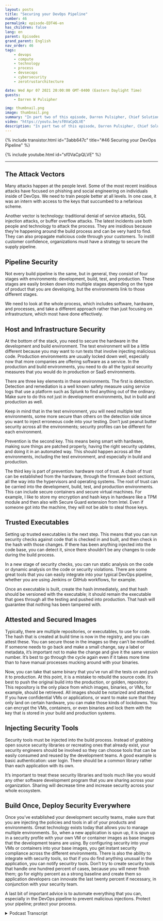 ```yaml
---
layout: posts
title: "Securing your DevOps Pipeline"
number: 46
permalink: episode-EDT46-en
has_children: false
lang: en
parent: Episodes
grand_parent: English
nav_order: 46
tags:
    - devops
    - compute
    - technology
    - process
    - devsecops
    - cybersecurity
    - zerotrustarchitecture

date: Wed Apr 07 2021 20:00:00 GMT-0400 (Eastern Daylight Time)
guests:
    - Darren W Pulsipher

img: thumbnail.png
image: thumbnail.png
summary: "In part two of this episode, Darren Pulsipher, Chief Solution Architect, Intel, gives practical tips for securing each stage of the DevOps pipeline, including protecting the hardware and software stacks with hardware root of trust, Security scanning, attested and encrypted containers/VMs. and more."
video: "https://youtu.be/sf0VaCpQLVE"
description: "In part two of this episode, Darren Pulsipher, Chief Solution Architect, Intel, gives practical tips for securing each stage of the DevOps pipeline, including protecting the hardware and software stacks with hardware root of trust, Security scanning, attested and encrypted containers/VMs. and more."
---
```


<div>
{% include transistor.html id="3abb647c" title="#46 Securing your DevOps Pipeline" %}

{% include youtube.html id="sf0VaCpQLVE" %}
</div>

---

## The Attack Vectors

Many attacks happen at the people level. Some of the most recent insidious attacks have focused on phishing and social engineering on individuals inside of DevOps. We need to train people better at all levels. In one case, it was an intern with access to the keys that succumbed to a nefarious scheme. 

Another vector is technology: traditional denial of service attacks, SQL injection attacks, or buffer overflow attacks. The latest incidents use both people and technology to attack the process. They are insidious because they’re happening around the build process and can be very hard to find. They can also propagate malicious code through your customers. To instill customer confidence, organizations must have a strategy to secure the supply pipeline.

## Pipeline Security

Not every build pipeline is the same, but in general, they consist of four stages with environments: development, build, test, and production. These stages are easily broken down into multiple stages depending on the type of product that you are developing, but the environments link to those different stages. 

We need to look at the whole process, which includes software, hardware, and processes, and take a different approach rather than just focusing on infrastructure, which most have done effectively. 

## Host and Infrastructure Security

At the bottom of the stack, you need to secure the hardware in the development and build environment. The test environment will be a little different because you may want to run tests that involve injecting malicious code. Production environments are usually locked down well, especially now that more companies are offering software as a service. In the production and build environments, you need to do all the typical security measures that you would do in production or SaaS environments. 

There are three key elements in these environments. The first is detection. Detection and remediation is a well known safety measure using service logs that use a platform such as Splunk to find anything out of the ordinary. Make sure to do this not just in development environments, but in build and production as well. 

Keep in mind that in the test environment, you will need multiple test environments, some more secure than others on the detection side since you want to inject erroneous code into your testing. Don’t just peanut butter security across all the environments; security profiles can be different for each environment. 

Prevention is the second key. This means being smart with hardware, making sure things are patched properly, having the right security updates, and doing it in an automated way. This should happen across all the environments, including the test environment, and especially in build and production.

The third key is part of prevention: hardware root of trust. A chain of trust can be established from the hardware, through the firmware boot sections, all the way into the hypervisors and operating systems. The root of trust can be carried into the development, build, test, and production environments. This can include secure containers and secure virtual machines.  For example, I like to store my encryption and hash keys in hardware like a TPM module and then also with Secure Guard extension from Intel. Even if someone got into the machine, they will not be able to steal those keys. 

## Trusted Executables

Setting up trusted executables is the next step. This means that you can run security checks against code that is checked in and built, and then check in the hash with those changes. If there has been anything injected into the code base, you can detect it, since there shouldn’t be any changes to code during the build process. 

In a new stage of security checks, you can run static analysis on the code or dynamic analysis on the code or security violations. There are some great tools that you can easily integrate into your typical DevOps pipeline, whether you are using Jenkins or GitHub workflows, for example. 

Once an executable is built, create the hash immediately, and that hash should be versioned with the executable; it should remain the executable that goes through all the testing and pushed into production. That hash will guarantee that nothing has been tampered with. 

## Attested and Secured Images

Typically, there are multiple repositories, or executables, to use for code. The hash that is created at build time is now in the registry, and you can attest these. You can secure those in the images so they can’t be modified.  If someone needs to go back and make a small change, say a label or metadata, it’s important not to make the change and give it the same version number. It’s best to go through the cycle again even if it takes more time than to have manual processes mucking around with your binaries. 

Now, you can take that same binary that you’ve run all the tests on and push it to production. At this point, it is a mistake to rebuild the source code. It’s best to push the original build into the production, or golden, repository. This repository is the only place from which images, binaries, or VMs, for example, should be retrieved. All images should be notarized and attested. If you have confidential VMs or applications, or want to make sure that they only land on certain hardware, you can make those kinds of lockdowns. You can encrypt the VMs, containers, or even binaries and lock them with the key that is stored in your build and production systems. 

## Injecting Security Tools

Security tools must be injected into the build process. Instead of grabbing open source security libraries or recreating ones that already exist, your security engineers should be involved so they can choose tools that can be easily consumed and reused by the development teams. A good example is basic authentication: user login. There should be a common library rather than each application with its own. 

It’s important to treat these security libraries and tools much like you would any other software development program that you are sharing across your organization. Sharing will decrease time and increase security across your whole ecosystem. 

## Build Once, Deploy Security Everywhere

Once you’ve established your development security teams, make sure that you are injecting the policies and tools in all of your products and environments. Great technology exists today that allows you to manage multiple environments. So, when a new application is spun up, it is spun up in a security profile with your own VM or container images as base images that the development teams are using. By configuring security into your VMs or containers into your base images, you get instant security compliance across the different environments. There is also the ability to integrate with security tools, so that if you do find anything unusual in the application, you can notify securitry tools. Don’t try to create security tools that handle one hundred percent of cases, because you will never finish them; go for eighty percent as a strong baseline and create them so application developers can innovate the last twenty percent if necessary, in conjunction with your security team. 

A last bit of important advice is to automate everything that you can, especially in the DevOps pipeline to prevent malicious injections. Protect your pipeline; protect your process. 



<details>
<summary> Podcast Transcript </summary>

<p></p>

</details>
